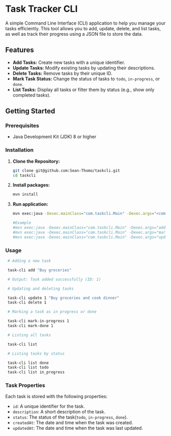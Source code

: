 # Task Tracker CLI

A simple Command Line Interface (CLI) application to help you manage your tasks efficiently. This tool allows you to add, update, delete, and list tasks, as well as track their progress using a JSON file to store the data.

## Features

- **Add Tasks:** Create new tasks with a unique identifier.
- **Update Tasks:** Modify existing tasks by updating their descriptions.
- **Delete Tasks:** Remove tasks by their unique ID.
- **Mark Task Status:** Change the status of tasks to `todo`, `in-progress`, or `done`.
- **List Tasks:** Display all tasks or filter them by status (e.g., show only completed tasks).

## Getting Started

### Prerequisites

- Java Development Kit (JDK) 8 or higher

### Installation

1. **Clone the Repository:**

   ```bash
   git clone git@github.com:Sean-Thomo/taskcli.git
   cd taskcli
   ```

2. **Install packages:**

   ```bash
   mvn install
   ```

3. **Run application:**

   ```bash
   mvn exec:java -Dexec.mainClass="com.taskcli.Main" -Dexec.args="<command> '<args>'"

   #Example
   #mvn exec:java -Dexec.mainClass="com.taskcli.Main" -Dexec.args="add 'Buy Groceries'"
   #mvn exec:java -Dexec.mainClass="com.taskcli.Main" -Dexec.args="mark-in-progress 1"
   #mvn exec:java -Dexec.mainClass="com.taskcli.Main" -Dexec.args="update 1 'Buy groceries and cook dinner'"
   ```

### Usage

```bash
 # Adding a new task

 task-cli add "Buy groceries"

 # Output: Task added successfully (ID: 1)

 # Updating and deleting tasks

 task-cli update 1 "Buy groceries and cook dinner"
 task-cli delete 1

 # Marking a task as in progress or done

 task-cli mark-in-progress 1
 task-cli mark-done 1

 # Listing all tasks

 task-cli list

 # Listing tasks by status

 task-cli list done
 task-cli list todo
 task-cli list in_progress
```

### Task Properties

Each task is stored with the following properties:

- `id`: A unique identifier for the task.
- `description`: A short description of the task.
- `status`: The status of the task(`todo`, `in-progress`, `done`).
- `createdAt`: The date and time when the task was created.
- `updatedAt`: The date and time when the task was last updated.
